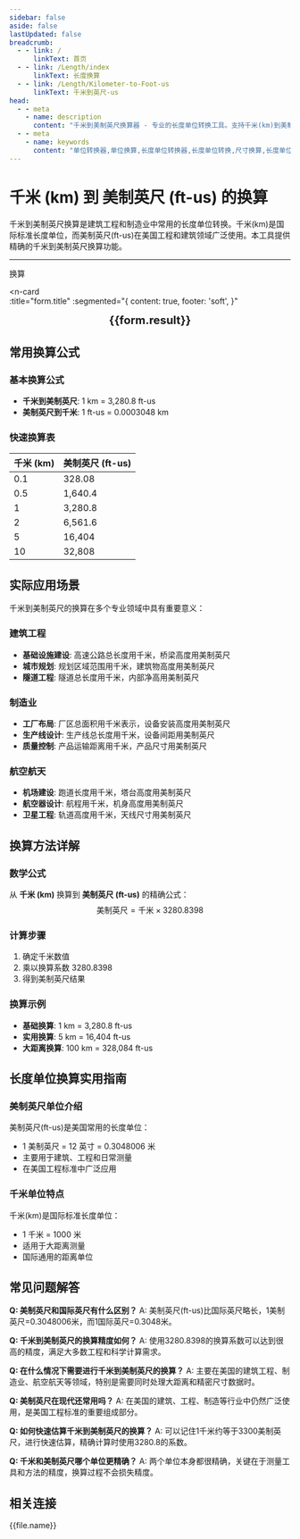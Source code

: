 ```yaml
---
sidebar: false
aside: false
lastUpdated: false
breadcrumb:
  - - link: /
      linkText: 首页
  - - link: /Length/index
      linkText: 长度换算
  - - link: /Length/Kilometer-to-Foot-us
      linkText: 千米到英尺-us
head:
  - - meta
    - name: description
      content: "千米到美制英尺换算器 - 专业的长度单位转换工具。支持千米(km)到美制英尺(ft-us)的精确换算，提供换算公式、实际应用场景和常见问题解答。适用于建筑工程、制造业等领域。"
  - - meta
    - name: keywords
      content: "单位转换器,单位换算,长度单位转换器,长度单位转换,尺寸换算,长度单位换算,长度单位换算表,千米到美制英尺,km到ft-us,英尺单位,英制,英尺和米换算,ft单位,英尺换算,建筑工程,制造业"
---
```

# 千米 (km) 到 美制英尺 (ft-us) 的换算

千米到美制英尺换算是建筑工程和制造业中常用的长度单位转换。千米(km)是国际标准长度单位，而美制英尺(ft-us)在美国工程和建筑领域广泛使用。本工具提供精确的千米到美制英尺换算功能。

---
<script setup>
import { onMounted, reactive, inject, ref } from 'vue'
import { NButton, NForm, NFormItem, NInput, NInputNumber, NSelect, NCard, useMessage,NGrid ,NGi } from 'naive-ui'
import { defineClientComponent } from 'vitepress'
import { Length } from '../../files';
const seoKey = ['单位转换器','单位换算','长度单位转换器','长度单位转换','尺寸换算','长度单位换算','长度单位换算表','一海里等于多少公里','一英里等于多少米','miles','海里和公里怎么换算','mile','一英里等于多少公里','英里和公里换算','米换算英尺','英尺单位','英制','英尺和英寸的换算','英尺英寸','英尺和米换算','ft单位','英尺 米','一米等于多少英尺','英尺厘米换算','英寸和英尺','ft to m','呎','英尺换算米','英尺转换','ft和m换算','六英尺','英尺和米','一英尺等于多少英寸','feet 多少米','米和英尺换算','feet是什么单位','英尺换算厘米','英制单位','英尺和英寸','英寸 厘米','一英尺','一英尺等于多少米','公尺','来源','ft是什么单位','一英尺等于多少厘米','英尺和厘米的换算','英里','foot','厘米和英寸换算','英尺和米的换算','英尺换算','ft','一英寸等于多少厘米','英寸换算','英寸和厘米的换算']
const convert = inject('convert')

const form = reactive({
  number: null,
  result: '',
  title:'千米到美制英尺换算',
})

const convertHandler = () => {
  if (form.number !== null && !isNaN(form.number)) {
    const convertedValue = parseFloat(form.number) * 3280.8
    form.result = `${form.number}km = ${convertedValue.toFixed(1)}ft-us`
  } else {
    form.result = '请输入有效的数值。'
  }
}
</script>

<n-form size="large" :model="form">
  <n-form-item label="千米 (km)">
    <n-input-number v-model:value="form.number" placeholder="输入千米" style="width: 100%" />
  </n-form-item>
  <n-form-item>
    <n-button type="info" @click="convertHandler" block>换算</n-button>
  </n-form-item>
</n-form>

<n-card  
  :title="form.title"
  :segmented="{
    content: true,
    footer: 'soft',
  }"
>
  <div  style="text-align:center;font-size:20px;">
    <strong>{{form.result}}</strong>
  </div>
    <template #footer>
    <div>
      <span v-for="item of seoKey">{{item}}，</span>
    </div>
  </template>
</n-card>

## 常用换算公式

### 基本换算公式
- **千米到美制英尺**: 1 km = 3,280.8 ft-us
- **美制英尺到千米**: 1 ft-us = 0.0003048 km

### 快速换算表
| 千米 (km) | 美制英尺 (ft-us) |
|-----------|------------------|
| 0.1       | 328.08           |
| 0.5       | 1,640.4          |
| 1         | 3,280.8          |
| 2         | 6,561.6          |
| 5         | 16,404           |
| 10        | 32,808           |

## 实际应用场景

千米到美制英尺的换算在多个专业领域中具有重要意义：

### 建筑工程
- **基础设施建设**: 高速公路总长度用千米，桥梁高度用美制英尺
- **城市规划**: 规划区域范围用千米，建筑物高度用美制英尺
- **隧道工程**: 隧道总长度用千米，内部净高用美制英尺

### 制造业
- **工厂布局**: 厂区总面积用千米表示，设备安装高度用美制英尺
- **生产线设计**: 生产线总长度用千米，设备间距用美制英尺
- **质量控制**: 产品运输距离用千米，产品尺寸用美制英尺

### 航空航天
- **机场建设**: 跑道长度用千米，塔台高度用美制英尺
- **航空器设计**: 航程用千米，机身高度用美制英尺
- **卫星工程**: 轨道高度用千米，天线尺寸用美制英尺

## 换算方法详解

### 数学公式
从 **千米 (km)** 换算到 **美制英尺 (ft-us)** 的精确公式：
$$ \text{美制英尺} = \text{千米} \times 3280.8398 $$

### 计算步骤
1. 确定千米数值
2. 乘以换算系数 3280.8398
3. 得到美制英尺结果

### 换算示例
- **基础换算**: 1 km = 3,280.8 ft-us
- **实用换算**: 5 km = 16,404 ft-us
- **大距离换算**: 100 km = 328,084 ft-us

## 长度单位换算实用指南

### 美制英尺单位介绍
美制英尺(ft-us)是美国常用的长度单位：
- 1 美制英尺 = 12 英寸 = 0.3048006 米
- 主要用于建筑、工程和日常测量
- 在美国工程标准中广泛应用

### 千米单位特点
千米(km)是国际标准长度单位：
- 1 千米 = 1000 米
- 适用于大距离测量
- 国际通用的距离单位

## 常见问题解答

**Q: 美制英尺和国际英尺有什么区别？**
A: 美制英尺(ft-us)比国际英尺略长，1美制英尺=0.3048006米，而1国际英尺=0.3048米。

**Q: 千米到美制英尺的换算精度如何？**
A: 使用3280.8398的换算系数可以达到很高的精度，满足大多数工程和科学计算需求。

**Q: 在什么情况下需要进行千米到美制英尺的换算？**
A: 主要在美国的建筑工程、制造业、航空航天等领域，特别是需要同时处理大距离和精密尺寸数据时。

**Q: 美制英尺在现代还常用吗？**
A: 在美国的建筑、工程、制造等行业中仍然广泛使用，是美国工程标准的重要组成部分。

**Q: 如何快速估算千米到美制英尺的换算？**
A: 可以记住1千米约等于3300美制英尺，进行快速估算，精确计算时使用3280.8的系数。

**Q: 千米和美制英尺哪个单位更精确？**
A: 两个单位本身都很精确，关键在于测量工具和方法的精度，换算过程不会损失精度。

## 相关连接
<n-grid x-gap="12" :cols="2">
  <n-gi v-for="(file, index) in Length" :key="index">
    <n-button
      text
      tag="a"
      :href="file.path"
      type="info"
    >
      {{file.name}}
    </n-button>
  </n-gi>
</n-grid>
